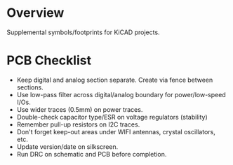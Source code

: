 Overview
========

Supplemental symbols/footprints for KiCAD projects.

PCB Checklist
=============

* Keep digital and analog section separate.  Create via fence between sections.
* Use low-pass filter across digital/analog boundary for power/low-speed I/Os.
* Use wider traces (0.5mm) on power traces.
* Double-check capacitor type/ESR on voltage regulators (stability)
* Remember pull-up resistors on I2C traces.
* Don't forget keep-out areas under WIFI antennas, crystal oscillators, etc.
* Update version/date on silkscreen.
* Run DRC on schematic and PCB before completion.
